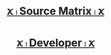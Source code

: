# <p align="center" style="color:#cb3349" > [ꪎ 𓏺 Source Matrix 𓏺 ꪎ](https://telegram.me/source_matrixr)
# <p align="center" style="color:#cb3349" > [ꪎ 𓏺 Developer 𓏺 ꪎ](https://telegram.me/FFlXlX)